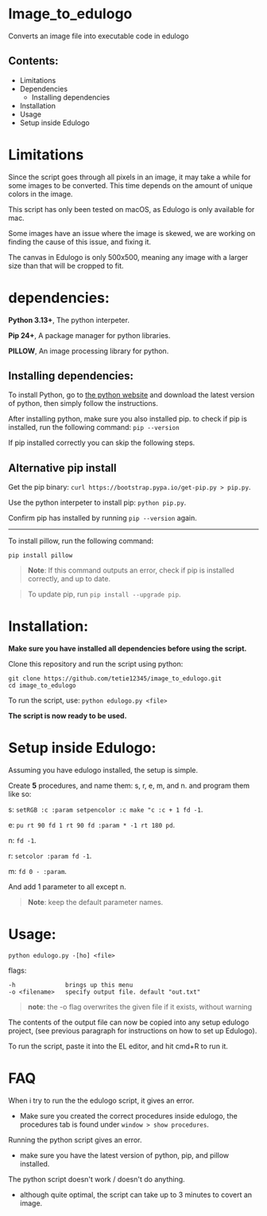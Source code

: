 # Image_to_edulogo
Converts an image file into executable code in edulogo

Contents:
-
- Limitations
- Dependencies
    - Installing dependencies
- Installation
- Usage
- Setup inside Edulogo  

# Limitations
Since the script goes through all pixels in an image, it may take a while for some images to be converted.
This time depends on the amount of unique colors in the image.

This script has only been tested on macOS, as Edulogo is only available for mac.

Some images have an issue where the image is skewed, we are working on finding the cause of this issue, and fixing it.

The canvas in Edulogo is only 500x500, meaning any image with a larger size than that will be cropped to fit.

# dependencies:
**Python 3.13+**, The python interpeter.

**Pip 24+**, A package manager for python libraries.

**PILLOW**, An image processing library for python.

## Installing dependencies:
To install Python, go to [the python website](https://www.python.org) and download the latest version of python, then simply follow the instructions.

After installing python, make sure you also installed pip. to check if pip is installed, run the following command:
`pip --version`

If pip installed correctly you can skip the following steps.

Alternative pip install
-
Get the pip binary:
``curl https://bootstrap.pypa.io/get-pip.py > pip.py``.

Use the python interpeter to install pip:
``python pip.py``.

Confirm pip has installed by running `pip --version` again.

---

To install pillow, run the following command:

`pip install pillow`

> **Note**: If this command outputs an error, check if pip is installed correctly, and up to date.

> To update pip, run `pip install --upgrade pip`.

# Installation:
**Make sure you have installed all dependencies before using the script.**

Clone this repository and run the script using python:
```
git clone https://github.com/tetie12345/image_to_edulogo.git
cd image_to_edulogo
```

To run the script, use:
``
python edulogo.py <file>
``

**The script is now ready to be used.**

# Setup inside Edulogo:
Assuming you have edulogo installed, the setup is simple.

Create **5** procedures, and name them: s, r, e, m, and n.
and program them like so:

s:
``
setRGB :c :param
setpencolor :c
make "c :c + 1
fd -1
``.

e:
``
pu
rt 90
fd 1
rt 90
fd :param * -1
rt 180
pd
``.

n:
``
fd -1
``.

r:
``
setcolor :param
fd -1
``.

m:
``
fd 0 - :param
``.

And add 1 parameter to all except n.
> **Note**: keep the default parameter names.

# Usage:
`python edulogo.py -[ho] <file>`

flags:

    -h              brings up this menu
    -o <filename>   specify output file. default "out.txt"

> **note**: the -o flag overwrites the given file if it exists, without warning

The contents of the output file can now be copied into any setup edulogo project, (see previous paragraph for instructions on how to set up Edulogo).

To run the script, paste it into the EL editor, and hit cmd+R to run it.


# FAQ
When i try to run the the edulogo script, it gives an error.
- Make sure you created the correct procedures inside edulogo, the procedures tab is found under `window > show procedures`.

Running the python script gives an error.
- make sure you have the latest version of python, pip, and pillow installed.

The python script doesn't work / doesn't do anything.
- although quite optimal, the script can take up to 3 minutes to covert an image.
